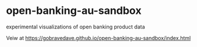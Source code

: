 # open-banking-au-sandbox
experimental visualizations of open banking product data

Veiw at https://gobravedave.github.io/open-banking-au-sandbox/index.html
